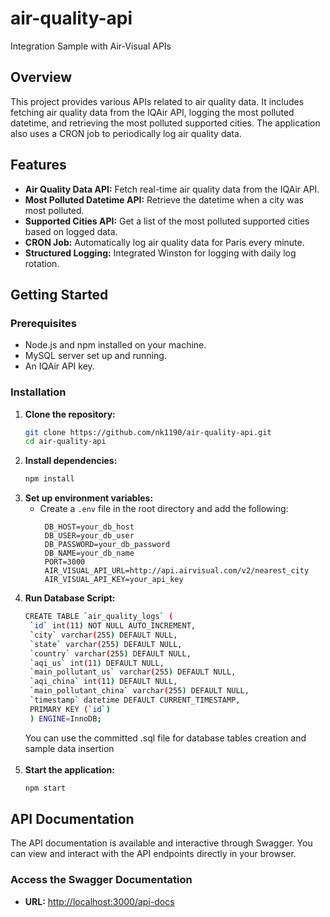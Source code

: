 # air-quality-api
Integration Sample with Air-Visual APIs 

## Overview
This project provides various APIs related to air quality data. It includes fetching air quality data from the IQAir API, logging the most polluted datetime, and retrieving the most polluted supported cities. The application also uses a CRON job to periodically log air quality data. 

## Features
- **Air Quality Data API:** Fetch real-time air quality data from the IQAir API.
- **Most Polluted Datetime API:** Retrieve the datetime when a city was most polluted.
- **Supported Cities API:** Get a list of the most polluted supported cities based on logged data.
- **CRON Job:** Automatically log air quality data for Paris every minute.
- **Structured Logging:** Integrated Winston for logging with daily log rotation.

## Getting Started

### Prerequisites

- Node.js and npm installed on your machine.
- MySQL server set up and running.
- An IQAir API key.

### Installation

1. **Clone the repository:**
   ```bash
   git clone https://github.com/nk1190/air-quality-api.git
   cd air-quality-api

2. **Install dependencies:**
   ```bash
   npm install
   
3. **Set up environment variables:**
   - Create a `.env` file in the root directory and add the following:
     ```plaintext
      DB_HOST=your_db_host
      DB_USER=your_db_user
      DB_PASSWORD=your_db_password
      DB_NAME=your_db_name
      PORT=3000
      AIR_VISUAL_API_URL=http://api.airvisual.com/v2/nearest_city
      AIR_VISUAL_API_KEY=your_api_key

     ```
4. **Run Database Script:**
   ```bash
   CREATE TABLE `air_quality_logs` (
    `id` int(11) NOT NULL AUTO_INCREMENT,
    `city` varchar(255) DEFAULT NULL,
    `state` varchar(255) DEFAULT NULL,
    `country` varchar(255) DEFAULT NULL,
    `aqi_us` int(11) DEFAULT NULL,
    `main_pollutant_us` varchar(255) DEFAULT NULL,
    `aqi_china` int(11) DEFAULT NULL,
    `main_pollutant_china` varchar(255) DEFAULT NULL,
    `timestamp` datetime DEFAULT CURRENT_TIMESTAMP,
    PRIMARY KEY (`id`)
    ) ENGINE=InnoDB;
    ```
   You can use the committed .sql file for database tables creation and sample data insertion <br><br>
5. **Start the application:**
   ```bash
   npm start

## API Documentation

The API documentation is available and interactive through Swagger. You can view and interact with the API endpoints directly in your browser.

### Access the Swagger Documentation

- **URL:** [http://localhost:3000/api-docs](http://localhost:3000/api-docs)

